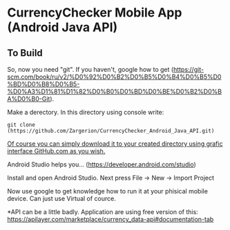 # CurrencyChecker Mobile App (Android Java API)

## To Build

So, now you need "git". If you haven't, google how to get (https://git-scm.com/book/ru/v2/%D0%92%D0%B2%D0%B5%D0%B4%D0%B5%D0%BD%D0%B8%D0%B5-%D0%A3%D1%81%D1%82%D0%B0%D0%BD%D0%BE%D0%B2%D0%BA%D0%B0-Git).

Make a derectory. In this directory using console write:

```git clone (https://github.com/Zargerion/CurrencyChecker_Android_Java_API.git)```

<ins> Of course you can simply download it to your created directory using grafic interface GitHub.com as you wish. </ins>

Android Studio helps you... (https://developer.android.com/studio)

Install and open Android Studio. Next press File -> New -> Import Project

Now use google to get knowledge how to run it at your phisical mobile device. Can just use Virtual of cource.

*API can be a little badly. Application are using free version of this:
https://apilayer.com/marketplace/currency_data-api#documentation-tab
